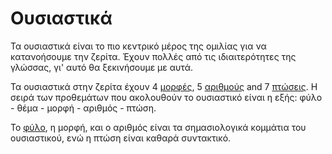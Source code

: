 # Ουσιαστικά

Τα ουσιαστικά είναι το πιο κεντρικό μέρος της ομιλίας για να κατανοήσουμε την ζερίτα.
Έχουν πολλές από τις ιδιαιτερότητες της γλώσσας, γι' αυτό θα ξεκινήσουμε με αυτά.

Τα ουσιαστικά στην ζερίτα έχουν 4 [μορφές][form], 5 [αριθμούς][number] and 7 [πτώσεις][case].
Η σειρά των προθεμάτων που ακολουθούν το ουσιαστικό είναι η εξής: φύλο - θέμα - μορφή - αριθμός - πτώση.

Το [φύλο][gender], η μορφή, και ο αριθμός είναι τα σημασιολογικά κομμάτια του ουσιαστικού, ενώ η πτώση είναι καθαρά συντακτικό.

[gender]: ./gender.md
[form]: ./form.md
[number]: ./number.md
[case]: ./cases.md
